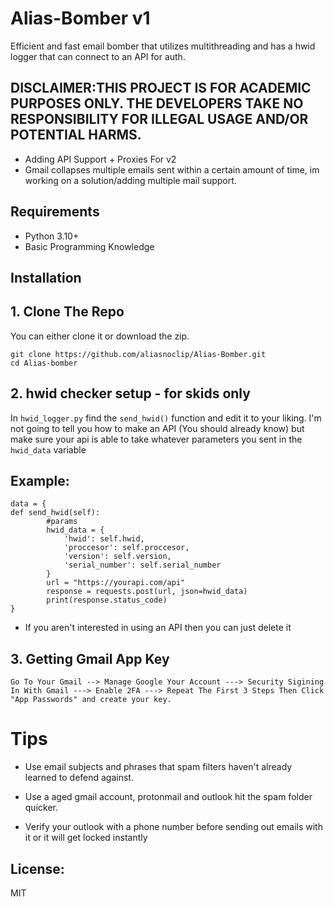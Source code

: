 # Alias-Bomber v1
 Efficient and fast email bomber that utilizes multithreading and has a hwid logger that can connect to an API for auth.
 
## DISCLAIMER:THIS PROJECT IS FOR ACADEMIC PURPOSES ONLY. THE DEVELOPERS TAKE NO RESPONSIBILITY FOR ILLEGAL USAGE AND/OR POTENTIAL HARMS.

- Adding API Support + Proxies For v2
- Gmail collapses multiple emails sent within a certain amount of time, im working on a solution/adding multiple mail support.


## Requirements
- Python 3.10+
- Basic Programming Knowledge

## Installation

## 1. Clone The Repo

You can either clone it or download the zip.
```
git clone https://github.com/aliasnoclip/Alias-Bomber.git
cd Alias-bomber
```

## 2. hwid checker setup - for skids only


In ```hwid_logger.py``` find the ```send_hwid()``` function and edit it to your liking. I'm not going to tell you how to make an API (You should already know) but make sure your api is able to take whatever parameters you sent in the ```hwid_data``` variable

## Example: 
```
data = {
def send_hwid(self):
        #params
        hwid_data = {
            'hwid': self.hwid,
            'proccesor': self.proccesor,
            'version': self.version,
            'serial_number': self.serial_number
        }
        url = "https://yourapi.com/api"
        response = requests.post(url, json=hwid_data)
        print(response.status_code)
}
```

- If you aren't interested in using an API then you can just delete it


## 3. Getting Gmail App Key

`
Go To Your Gmail --> Manage Google Your Account ---> Security Sigining In With Gmail ---> Enable 2FA ---> Repeat The First 3 Steps Then Click "App Passwords" and create your key.
`

# Tips

- Use email subjects and phrases that spam filters haven't already learned to defend against.

- Use a aged gmail account, protonmail and outlook hit the spam folder quicker.

- Verify your outlook with a phone number before sending out emails with it or it will get locked instantly



## License:
MIT
